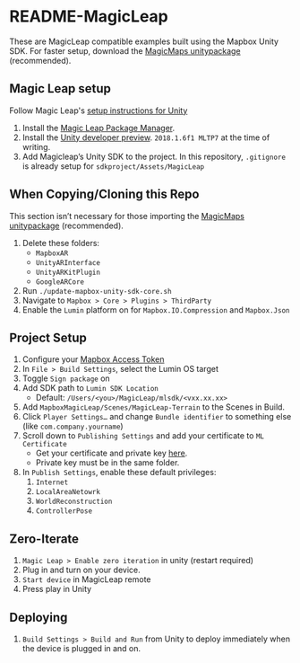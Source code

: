 # README-MagicLeap

These are MagicLeap compatible examples built using the Mapbox Unity SDK. For faster setup, download the [MagicMaps unitypackage](www.mapbox.com/ar) (recommended).

## Magic Leap setup
Follow Magic Leap's [setup instructions for Unity](https://creator.magicleap.com/learn/guides/sdk-unity-installing-and-configuring)
  1. Install the [Magic Leap Package Manager](https://creator.magicleap.com/downloads/lumin-sdk/overview).
  1. Install the [Unity developer preview](https://unity3d.com/partners/magicleap). `2018.1.6f1 MLTP7` at the time of writing. 
  1. Add Magicleap’s Unity SDK to the project. In this repository, `.gitignore` is already setup for `sdkproject/Assets/MagicLeap`

## When Copying/Cloning this Repo
This section isn’t necessary for those importing the [MagicMaps unitypackage](www.mapbox.com/ar) (recommended).
1. Delete these folders:
   - `MapboxAR`
   - `UnityARInterface`
   - `UnityARKitPlugin`
   - `GoogleARCore`
1. Run `./update-mapbox-unity-sdk-core.sh`
1. Navigate to `Mapbox > Core > Plugins > ThirdParty`
3. Enable the `Lumin` platform on for `Mapbox.IO.Compression` and `Mapbox.Json`


## Project Setup
1. Configure your [Mapbox Access Token](https://www.mapbox.com/install/unity/permission/)
2. In `File > Build Settings`, select the Lumin OS target
2. Toggle `Sign package` on
3. Add SDK path to `Lumin SDK Location`
   - Default: `/Users/<you>/MagicLeap/mlsdk/<vxx.xx.xx>`
3. Add `MapboxMagicLeap/Scenes/MagicLeap-Terrain` to the Scenes in Build.
4. Click `Player Settings…` and change `Bundle identifier` to something else (like `com.company.yourname`)
5. Scroll down to `Publishing Settings` and add your certificate to `ML Certificate`
   - Get your certificate and private key [here](https://creator.magicleap.com/dashboard/8167cd1f-9248-413c-9bcd-e6b2502f2f5f/certificates).
   - Private key must be in the same folder.
6. In `Publish Settings`, enable these default privileges:
   1. `Internet`
   2. `LocalAreaNetowrk`
   3. `WorldReconstruction`
   4. `ControllerPose`

## Zero-Iterate

1. `Magic Leap > Enable zero iteration` in unity (restart required)
2. Plug in and turn on your device.
2. `Start device` in MagicLeap remote
3. Press play in Unity

## Deploying

1. `Build Settings > Build and Run` from Unity to deploy immediately when the device is plugged in and on.
